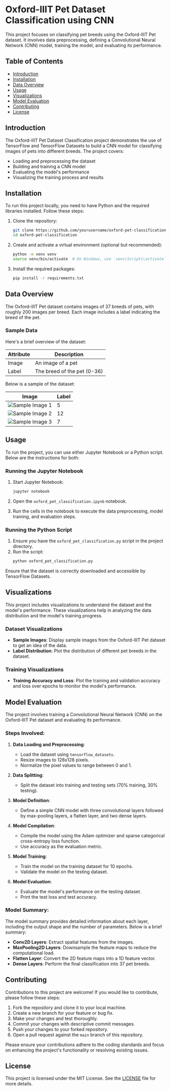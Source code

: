 # Oxford-IIIT Pet Dataset Classification using CNN 

This project focuses on classifying pet breeds using the Oxford-IIIT Pet dataset. It involves data preprocessing, defining a Convolutional Neural Network (CNN) model, training the model, and evaluating its performance.

## Table of Contents
- [Introduction](#introduction)
- [Installation](#installation)
- [Data Overview](#data-overview)
- [Usage](#usage)
- [Visualizations](#visualizations)
- [Model Evaluation](#model-evaluation)
- [Contributing](#contributing)
- [License](#license)

## Introduction
The Oxford-IIIT Pet Dataset Classification project demonstrates the use of TensorFlow and TensorFlow Datasets to build a CNN model for classifying images of pets into different breeds. The project covers:
- Loading and preprocessing the dataset
- Building and training a CNN model
- Evaluating the model's performance
- Visualizing the training process and results

## Installation
To run this project locally, you need to have Python and the required libraries installed. Follow these steps:

1. Clone the repository:
    ```bash
    git clone https://github.com/yourusername/oxford-pet-classification.git
    cd oxford-pet-classification
    ```

2. Create and activate a virtual environment (optional but recommended):
    ```bash
    python -m venv venv
    source venv/bin/activate  # On Windows, use `venv\Scripts\activate`
    ```

3. Install the required packages:
    ```bash
    pip install -r requirements.txt
    ```

## Data Overview
The Oxford-IIIT Pet dataset contains images of 37 breeds of pets, with roughly 200 images per breed. Each image includes a label indicating the breed of the pet.

### Sample Data
Here's a brief overview of the dataset:

| Attribute     | Description                    |
|---------------|--------------------------------|
| Image         | An image of a pet              |
| Label         | The breed of the pet (0-36)    |

Below is a sample of the dataset:

| Image                                   | Label |
|-----------------------------------------|-------|
| ![Sample Image 1](path_to_sample_image1) | 5     |
| ![Sample Image 2](path_to_sample_image2) | 12    |
| ![Sample Image 3](path_to_sample_image3) | 7     |

## Usage
To run the project, you can use either Jupyter Notebook or a Python script. Below are the instructions for both:

### Running the Jupyter Notebook
1. Start Jupyter Notebook:
    ```bash
    jupyter notebook
    ```

2. Open the `oxford_pet_classification.ipynb` notebook.
3. Run the cells in the notebook to execute the data preprocessing, model training, and evaluation steps.

### Running the Python Script
1. Ensure you have the `oxford_pet_classification.py` script in the project directory.
2. Run the script:
    ```bash
    python oxford_pet_classification.py
    ```

Ensure that the dataset is correctly downloaded and accessible by TensorFlow Datasets.

## Visualizations
This project includes visualizations to understand the dataset and the model's performance. These visualizations help in analyzing the data distribution and the model's training progress.

### Dataset Visualizations
- **Sample Images**: Display sample images from the Oxford-IIIT Pet dataset to get an idea of the data.
- **Label Distribution**: Plot the distribution of different pet breeds in the dataset.

### Training Visualizations
- **Training Accuracy and Loss**: Plot the training and validation accuracy and loss over epochs to monitor the model's performance.

## Model Evaluation
The project involves training a Convolutional Neural Network (CNN) on the Oxford-IIIT Pet dataset and evaluating its performance.

### Steps Involved:
1. **Data Loading and Preprocessing**:
   - Load the dataset using `tensorflow_datasets`.
   - Resize images to 128x128 pixels.
   - Normalize the pixel values to range between 0 and 1.

2. **Data Splitting**:
   - Split the dataset into training and testing sets (70% training, 30% testing).

3. **Model Definition**:
   - Define a simple CNN model with three convolutional layers followed by max-pooling layers, a flatten layer, and two dense layers.

4. **Model Compilation**:
   - Compile the model using the Adam optimizer and sparse categorical cross-entropy loss function.
   - Use accuracy as the evaluation metric.

5. **Model Training**:
   - Train the model on the training dataset for 10 epochs.
   - Validate the model on the testing dataset.

6. **Model Evaluation**:
   - Evaluate the model's performance on the testing dataset.
   - Print the test loss and test accuracy.

### Model Summary:
The model summary provides detailed information about each layer, including the output shape and the number of parameters. Below is a brief summary:

- **Conv2D Layers**: Extract spatial features from the images.
- **MaxPooling2D Layers**: Downsample the feature maps to reduce the computational load.
- **Flatten Layer**: Convert the 2D feature maps into a 1D feature vector.
- **Dense Layers**: Perform the final classification into 37 pet breeds.

## Contributing
Contributions to this project are welcome! If you would like to contribute, please follow these steps:

1. Fork the repository and clone it to your local machine.
2. Create a new branch for your feature or bug fix.
3. Make your changes and test thoroughly.
4. Commit your changes with descriptive commit messages.
5. Push your changes to your forked repository.
6. Open a pull request against the `main` branch of this repository.

Please ensure your contributions adhere to the coding standards and focus on enhancing the project's functionality or resolving existing issues.

## License
This project is licensed under the MIT License. See the [LICENSE](./LICENSE) file for more details.
